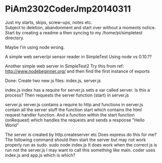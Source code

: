 PiAm2302CoderJmp20140311
========================

Just my starts, skips, screw-ups, notes etc.  
Subject to deletion, abandonment and start over without a moments notice.  
Start by creating a readme a then syncing to my /home/pi/simpletest directory.

Maybe I'm using node wrong.

A simple web server/pi sensor reader in SimpleTest
Using node vs 0.10.??

Another simple web server in SimpleTest2
Try this from ref:  http://www.nodebeginner.org/  and then find the first instance of exports

Done: Create two new js files: index.js, server.js

index.js index has a 
    require for server.js
		sets a var called server.  Is this a process?
    Then requests the server function (start) in server.js

server.js
  server.js contains a require to http and
  functions in server.js contain all the server stuff
    the function start which contains the html request handler function.  And
    a function within the start function (onRequest) which handles the requests and
    sends a response "Hello World"
    
  The server is created by http.createserver etc
  Does express do this for me?
The following command should then start the server but may not work properly run as sudo.
sudo node index.js
	It does work when the correct js is run not the server.js
	I may want to call this something like main.
	coder uses index.js and app.js
		which is which?
  
